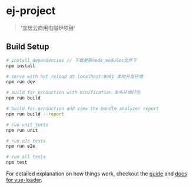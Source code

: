 # ej-project

> '宜居云商用电磁炉项目'

## Build Setup

``` bash
# install dependencies // 下载更新node_modules文件下
npm install

# serve with hot reload at localhost:8081 本地开发环境
npm run dev

# build for production with minification 发布环境打包
npm run build

# build for production and view the bundle analyzer report
npm run build --report

# run unit tests
npm run unit

# run e2e tests
npm run e2e

# run all tests
npm test
```

For detailed explanation on how things work, checkout the [guide](http://vuejs-templates.github.io/webpack/) and [docs for vue-loader](http://vuejs.github.io/vue-loader).
